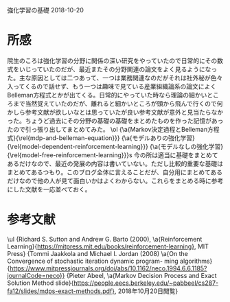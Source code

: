 強化学習の基礎
2018-10-20


# 所感


院生のころは強化学習の分野に関係の深い研究をやっていたので日常的にその数式をいじっていたのだが、最近またその分野関連の論文をよく見るようになった。主な原因としては二つあって、一つは業務関連なのだがそれは社外秘が色々入ってくるので話せず、もう一つは趣味で見ている産業組織論系の論文によくBelleman方程式とかが出てくる。日常的にやっていた時なら理論の細かいところまで当然覚えていたのだが、離れると細かいところが頭から飛んで行くので何かしら参考文献が欲しいなとは思っていたが良い参考文献が意外と見当たらなかった。ちょうど過去にその分野の基礎の基礎をまとめたものを作った記憶があったので引っ張り出してまとめてみた。
\ol
  {\a{Markov決定過程とBelleman方程式}{\rel{mdp-and-belleman-equation}}}
  {\a{モデルありの強化学習}{\rel{model-dependent-reinforcement-learning}}}
  {\a{モデルなしの強化学習}{\rel{model-free-reinforcement-learning}}}s
今の所は適当に基礎をまとめてあるだけなので、最近の発展の内容は書いていない。ただし比較的重要な基礎はまとめてあるつもり。このブログ全体に言えることだが、自分用にまとめてあるだけなので他の人が見て面白いかはよくわからない。これらをまとめる時に参考にした文献を一応並べておく。


# 参考文献


\ul
  {Richard S. Sutton and Andrew G. Barto (2000), \a{Reinforcement Learning}{https://mitpress.mit.edu/books/reinforcement-learning}, MIT Press}
  {Tommi Jaakkola and Michael I. Jordan (2008) \a{On the Convergence of stochastic iteration dynamic program- ming algorithms}{https://www.mitpressjournals.org/doi/abs/10.1162/neco.1994.6.6.1185?journalCode=neco}}
  {Pieter Abeel, \a{Markov Decision Process and Exact Solution Method slide}{https://people.eecs.berkeley.edu/~pabbeel/cs287-fa12/slides/mdps-exact-methods.pdf}, 2018年10月20日閲覧}